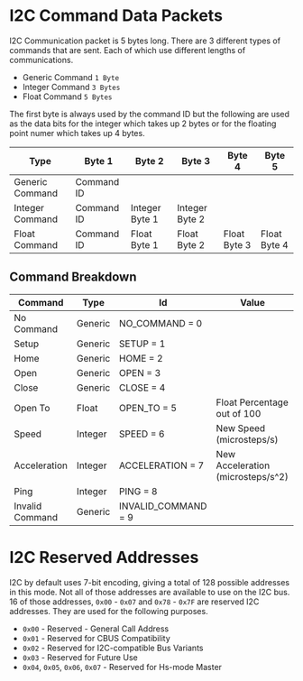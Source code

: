 # I2C Command Data Packets

I2C Communication packet is 5 bytes long. There are 3 different types of commands that are sent. Each of which use different lengths of communications.

- Generic Command `1 Byte`
- Integer Command `3 Bytes`
- Float Command `5 Bytes`

The first byte is always used by the command ID but the following are used as the data bits for the integer which takes up 2 bytes or for the floating point numer which takes up 4 bytes.


| Type            | Byte 1     | Byte 2 | Byte 3 | Byte 4 | Byte 5 |
|-----------------|------------|--------|--------|--------|--------|
| Generic Command | Command ID |
| Integer Command | Command ID | Integer Byte 1 | Integer Byte 2
| Float Command   | Command ID | Float Byte 1 | Float Byte 2 | Float Byte 3 | Float Byte 4

## Command Breakdown

| Command         | Type    | Id                  | Value
|-----------------|---------| --------------------|---
| No Command      | Generic | NO_COMMAND = 0      |
| Setup           | Generic | SETUP = 1           |
| Home            | Generic | HOME = 2            |
| Open            | Generic | OPEN = 3            |
| Close           | Generic | CLOSE = 4           |
| Open To         | Float   | OPEN_TO  = 5        | Float Percentage out of 100
| Speed           | Integer | SPEED = 6           | New Speed (microsteps/s)
| Acceleration    | Integer | ACCELERATION = 7    | New Acceleration (microsteps/s^2)
| Ping            | Integer | PING = 8            |
| Invalid Command | Generic | INVALID_COMMAND = 9 |

# I2C Reserved Addresses

I2C by default uses 7-bit encoding, giving a total of 128 possible addresses in this mode. Not all of those addresses are available to use on the I2C bus. 16 of those addresses, `0x00` - `0x07` and `0x78` - `0x7F` are reserved I2C addresses. They are used for the following purposes.

* `0x00` - Reserved - General Call Address
* `0x01` - Reserved for CBUS Compatibility
* `0x02` - Reserved for I2C-compatible Bus Variants
* `0x03` - Reserved for Future Use
* `0x04`, `0x05`, `0x06`, `0x07` - Reserved for Hs-mode Master